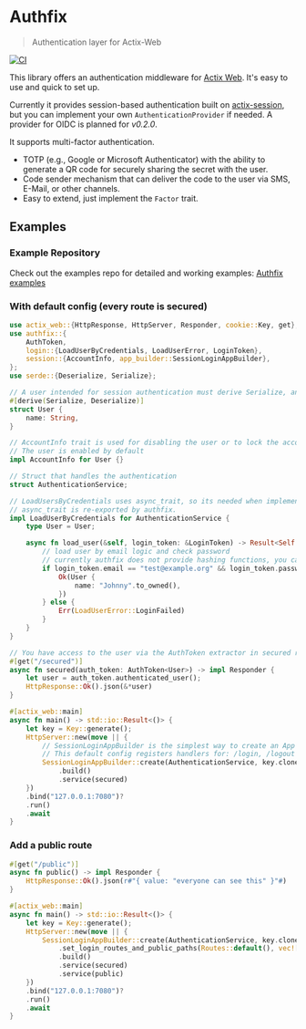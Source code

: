 # Authfix
> Authentication layer for Actix-Web

[![CI](https://github.com/hypnagokali/authfix/actions/workflows/ci.yml/badge.svg)](https://github.com/hypnagokali/authfix/actions/workflows/ci.yml)

This library offers an authentication middleware for [Actix Web](https://github.com/actix/actix-web). It's easy to use and quick to set up.

Currently it provides session-based authentication built on [actix-session](https://crates.io/crates/actix-session), but you can implement your own `AuthenticationProvider` if needed. A provider for OIDC is planned for *v0.2.0*.

It supports multi-factor authentication.
- TOTP (e.g., Google or Microsoft Authenticator) with the ability to generate a QR code for securely sharing the secret with the user.
- Code sender mechanism that can deliver the code to the user via SMS, E-Mail, or other channels.
- Easy to extend, just implement the `Factor` trait.

## Examples
### Example Repository

Check out the examples repo for detailed and working examples: [Authfix examples](https://github.com/Hypnagokali/authfix-examples)

### With default config (every route is secured)

```rust
use actix_web::{HttpResponse, HttpServer, Responder, cookie::Key, get};
use authfix::{
    AuthToken,
    login::{LoadUserByCredentials, LoadUserError, LoginToken},
    session::{AccountInfo, app_builder::SessionLoginAppBuilder},
};
use serde::{Deserialize, Serialize};

// A user intended for session authentication must derive Serialize, and Deserialize.
#[derive(Serialize, Deserialize)]
struct User {
    name: String,
}

// AccountInfo trait is used for disabling the user or to lock the account
// The user is enabled by default
impl AccountInfo for User {}

// Struct that handles the authentication
struct AuthenticationService;

// LoadUsersByCredentials uses async_trait, so its needed when implementing the trait for AuthenticationService
// async_trait is re-exported by authfix.
impl LoadUserByCredentials for AuthenticationService {
    type User = User;

    async fn load_user(&self, login_token: &LoginToken) -> Result<Self::User, LoadUserError> {
        // load user by email logic and check password
        // currently authfix does not provide hashing functions, you can use for example https://docs.rs/argon2/latest/argon2/
        if login_token.email == "test@example.org" && login_token.password == "password" {
            Ok(User {
                name: "Johnny".to_owned(),
            })
        } else {
            Err(LoadUserError::LoginFailed)
        }
    }
}

// You have access to the user via the AuthToken extractor in secured routes.
#[get("/secured")]
async fn secured(auth_token: AuthToken<User>) -> impl Responder {
    let user = auth_token.authenticated_user();
    HttpResponse::Ok().json(&*user)
}

#[actix_web::main]
async fn main() -> std::io::Result<()> {
    let key = Key::generate();
    HttpServer::new(move || {
        // SessionLoginAppBuilder is the simplest way to create an App instance configured with session based authentication
        // This default config registers handlers for: /login, /logout and /login/mfa.
        SessionLoginAppBuilder::create(AuthenticationService, key.clone())
            .build()
            .service(secured)
    })
    .bind("127.0.0.1:7080")?
    .run()
    .await
}
```
### Add a public route

```rust
#[get("/public")]
async fn public() -> impl Responder {
    HttpResponse::Ok().json(r#"{ value: "everyone can see this" }"#)
}

#[actix_web::main]
async fn main() -> std::io::Result<()> {
    let key = Key::generate();
    HttpServer::new(move || {
        SessionLoginAppBuilder::create(AuthenticationService, key.clone())
            .set_login_routes_and_public_paths(Routes::default(), vec!["/public"])
            .build()
            .service(secured)
            .service(public)
    })
    .bind("127.0.0.1:7080")?
    .run()
    .await
}
```






